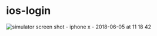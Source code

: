 # ios-login
![simulator screen shot - iphone x - 2018-06-05 at 11 18 42](https://user-images.githubusercontent.com/39940314/40958404-c82cfcbe-68b6-11e8-870b-352c5b4eabf3.png)
